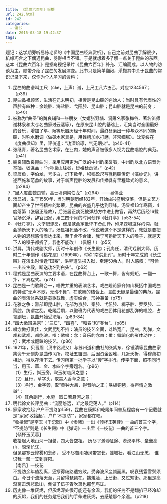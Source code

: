 ```yaml
---
title: 《昆曲六百年》采撷
url: 242.html
id: 242
categories:
  - 读书
date: 2015-03-18 19:42:37
tags:
---
```


题记：这学期旁听易栋老师的《中国昆曲经典赏析》，自己之前对昆曲了解很少，机缘巧合之下偶遇昆曲，觉得相当不错。于是就想着多了解一点关于昆曲的东西。这本《昆曲六百年》是据电视纪录片《昆曲六百年》补充、汇编而成。以人物的访谈为主，顺带介绍了昆曲的发展演变。此书只是简单翻阅，采撷其中关于昆曲的常识记录下来，仅作为个人学习的资料；

1.  昆曲的曲谱叫工尺（che，上声）谱，上尺工凡六五乙，对应1234567；（p39）
2.  昆曲鼻祖顾坚，生活在元末明初，相传是昆山腔的创始人；当时具有代表性的声腔有四种：余姚腔、海盐腔、弋阳腔、昆山腔；昆山腔就是昆曲的前身；（p40）
3.  被称为“曲圣”的魏良辅和一些朋友（女婿张野塘、洞箫名家张梅谷、著名笛师谢林泉和太仓名曲家过云适等），在原来昆山腔的基础上，汇集当时全国最好的音乐，增加了筝、阮等乐器历经十年时间，最终研磨出一种与众不同的新腔，时称水磨调（做硬木家具是，用锉槽加水打磨，非常细腻）。沈宠绥在《度曲须知》里，评价道：“功深熔琢，气无烟火”。（p40-41）
4.  张继青，著名昆曲艺术家，在业内，她的声音被很多人视为昆曲唱腔的典范。（p41）
5.  魏良辅改良昆曲时，采用应用更为广泛的中州韵来演唱，中州韵以北方语音为基础。钱谦益：“时称昆山腔者，皆祖魏良辅。”（p42）
6.  梁辰鱼，字伯龙，号少白，灯下数年，积稿盈尺写就昆腔传奇《浣纱记》，讲述西施和范蠡的故事，对于新声昆腔的发展和传播具有里程碑式的意义。（p294）
7.  “里人度曲魏良辅，高士填词梁伯龙”（p294）——吴伟业
8.  汤显祖，生于1550年，当时明朝历经182年，开始由兴盛到没落，但是文艺方面却产生了世俗精神的繁荣，昆曲的兴盛几乎达到顶峰。汤显祖13年寒窗，4度落第（张居正缘故），后张居正病死被弹劾方中进士做官，再然后历经16载官场沉浮，辞官归家，用三四个月的时间创作《牡丹亭》（p53-54）
9.  《牡丹亭》，文字很漂亮，但是被曲家批评不合曲律，如果要唱这样的词，就会拗断天下人的嗓子。汤显祖死活不改，他说我这个不是这样的，戏就是要把人物的思想感情表达出来，至于合不合律，我宁可拗折天下人的嗓子，就是天下人的嗓子都折了，我也不能改！（佩服！）（p55）
10.  洪昇，清代戏剧大师，历时十年创作《长生殿》；孔尚任，清代戏剧大师，历时二十年创作《桃花扇》（1699年），时称“南洪北孔”。历时十年完成的《长生殿》在演出时恰逢“国殇”，洪昇遭举报入狱，牵连50余人，时人感叹：“可怜一出长生殿，断送功名到白头”。（p62）
11.  程式是昆曲表演的主要术语，在昆曲舞台上，一歌一舞，皆有规矩，一翻一扑，不离程式。（p74）
12.  昆曲是一门歌舞合一，唱做并重的表演艺术。戏曲理论家齐如山概括中国戏曲的特点“无声不歌，无动不舞”，在歌舞的结合上，昆曲无疑是最佳的典范。昆曲的表演体系就是载歌载舞，虚实结合，形神兼备（p75）
13.  花雅之争：雅部即昆山腔，花部为京腔、秦腔、弋阳腔、梆子腔、罗罗腔、二簧腔，统谓之乱。乾隆后期，以徽班为代表的戏曲团体用花部乱弹的唱腔，占领剧坛，昆曲开始受冷落。（p83-84）
14.  “四大徽班进京”：“三庆”、“四喜”、“和春”和“春台”。（p85）
15.  唱念做打俱佳，文武昆乱不挡：演员的技艺全面，戏路宽广，昆曲，乱弹，文戏和武戏，都能演。唱：歌唱；念：音乐的念白；做：舞蹈化的形体动作；打：武术或翻跌的技艺。（p86）
16.  1921年，贝晋眉（贝聿铭叔父）与苏州道和曲社的张紫东、徐镜清等昆曲曲家集资千元创办昆曲传习所，校址五亩园，后因资金困难，几近夭折，得穆藕初相助，得以存活下去。传习所第一批学子以“传”字排行。传字下面，照不同行当，用玉、草、金、水四个字旁题名。（p96）  
    （1）生行，斜玉旁，取玉树临风之意；  
    （2）旦行，草字头，取美人香草之意；  
    （3）净行，金字旁，取“黄钟大吕，得音响之正；铁板铜琶，得声情之激越”；  
    （4）其余副行，水旁，取口若悬河之意；
17.  明代徐文长评昆曲：“流丽悠远，听之最足荡人。”（p114）
18.  家家收拾起 户户不提防(p159)，昆曲在康熙和乾隆年间普及程度有一个记载就是"家家'收拾起'，户户'不提防'"，家家都在唱。  
    “收拾起”是李玉《千忠戮》中《惨睹》一出《倾杯玉芙蓉》一曲的首三个字，  
    “不提防”则是《长生殿》中《弹词》一出里《一枝花》一曲的首三个字。  
    【倾杯玉芙蓉】  
    收拾起大地山河一担装，四大皆空相。 历尽了渺渺征途、漠漠平林、垒垒高山、滚滚长江，  
    但见那寒云惨雾和愁织， 受不尽苦雨凄风带怨长。雄城壮，看江山无恙， 谁识我一瓢一笠到襄阳。  
    【南吕】一枝花  
    不提防余年值乱离，逼拶得歧路遭穷败。受奔波风尘颜面黑，叹衰残霜雪鬓须白。今日个流落天涯，只留得琵琶在。揣羞脸，上长街，又过短街。那里是高渐离击筑悲歌⑴，倒做了伍子胥吹箫也那乞丐⑵。
19.  历史像一堆灰烬，但灰烬深处很可能还有余温，我们的任务不是翻扒已经冷却的灰烬，我们的任务是把我们的手伸进灰烬，去感触那个余温。（p218）